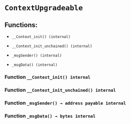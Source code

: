 # `ContextUpgradeable`

## Functions:

- `__Context_init() (internal)`

- `__Context_init_unchained() (internal)`

- `_msgSender() (internal)`

- `_msgData() (internal)`

### Function `__Context_init() internal`

### Function `__Context_init_unchained() internal`

### Function `_msgSender() → address payable internal`

### Function `_msgData() → bytes internal`
